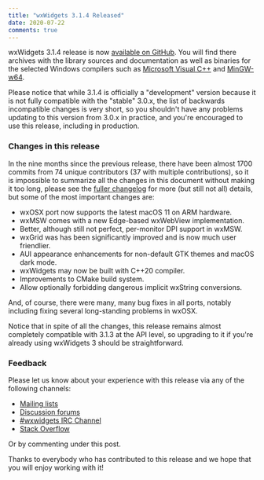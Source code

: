 ```yaml
---
title: "wxWidgets 3.1.4 Released"
date: 2020-07-22
comments: true
---
```


wxWidgets 3.1.4 release is now
[available on GitHub](https://github.com/wxWidgets/wxWidgets/releases/tag/v3.1.4).
You will find there archives with the library sources and documentation as
well as binaries for the selected Windows compilers such as [Microsoft Visual
C++](https://visualstudio.microsoft.com/) and [MinGW-w64](https://mingw-w64.org/).

Please notice that while 3.1.4 is officially a "development" version because
it is not fully compatible with the "stable" 3.0.x, the list of backwards
incompatible changes is very short, so you shouldn't have any problems
updating to this version from 3.0.x in practice, and you're encouraged to use
this release, including in production.

### Changes in this release

In the nine months since the previous release, there have been almost 1700
commits from 74 unique contributors (37 with multiple contributions), so it is
impossible to summarize all the changes in this document without making it too
long, please see the [fuller changelog][1] for more (but still not all)
details, but some of the most important changes are:

[1]: https://raw.githubusercontent.com/wxWidgets/wxWidgets/v3.1.4/docs/changes.txt

- wxOSX port now supports the latest macOS 11 on ARM hardware.
- wxMSW comes with a new Edge-based wxWebView implementation.
- Better, although still not perfect, per-monitor DPI support in wxMSW.
- wxGrid was has been significantly improved and is now much user friendlier.
- AUI appearance enhancements for non-default GTK themes and macOS dark mode.
- wxWidgets may now be built with C++20 compiler.
- Improvements to CMake build system.
- Allow optionally forbidding dangerous implicit wxString conversions.

And, of course, there were many, many bug fixes in all ports, notably including
fixing several long-standing problems in wxOSX.

Notice that in spite of all the changes, this release remains almost completely
compatible with 3.1.3 at the API level, so upgrading to it if you're already
using wxWidgets 3 should be straightforward.


### Feedback

Please let us know about your experience with this release via any of the
following channels:

* [Mailing lists](https://www.wxwidgets.org/support/mailing-lists/)
* [Discussion forums](https://forums.wxwidgets.org/)
* [#wxwidgets IRC Channel](https://www.wxwidgets.org/support/irc/)
* [Stack Overflow](https://stackoverflow.com/questions/tagged/wxwidgets)

Or by commenting under this post.

Thanks to everybody who has contributed to this release and we hope that you
will enjoy working with it!
